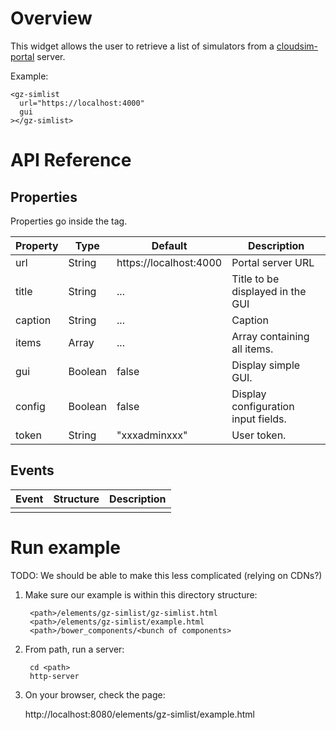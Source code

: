 # Overview

This widget allows the user to retrieve a list of simulators from
a
[cloudsim-portal](https://bitbucket.org/osrf/cloudsim-portal)
server.

Example:

    <gz-simlist
      url="https://localhost:4000"
      gui
    ></gz-simlist>

# API Reference

## Properties

Properties go inside the tag.

| Property | Type | Default | Description |
| --- | --- | --- | --- |
| url | String | https://localhost:4000 | Portal server URL |
| title | String | ... | Title to be displayed in the GUI |
| caption | String | ... | Caption |
| items | Array | ... | Array containing all items. |
| gui | Boolean | false | Display simple GUI. |
| config | Boolean | false | Display configuration input fields. |
| token | String | "xxxadminxxx" | User token. |

## Events

| Event | Structure | Description |
| --- | --- | --- |
|  |  |  |

# Run example

TODO: We should be able to make this less complicated (relying on CDNs?)

1. Make sure our example is within this directory structure:

        <path>/elements/gz-simlist/gz-simlist.html
        <path>/elements/gz-simlist/example.html
        <path>/bower_components/<bunch of components>

2. From path, run a server:

        cd <path>
        http-server

3. On your browser, check the page:

    http://localhost:8080/elements/gz-simlist/example.html
